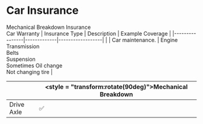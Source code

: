 # Car Insurance

Mechanical Breakdown Insurance<br>Car Warranty
| Insurance Type | Description | Example Coverage |
|----------------|-------------|------------------|
|  | Car maintenance. | Engine<br>Transmission<br>Belts<br>Suspension<br>Sometimes Oil change<br>Not changing tire |

|   | <style = "transform:rotate(90deg)">Mechanical Breakdown</style> |
|---|---|
| Drive Axle | ✅ |
